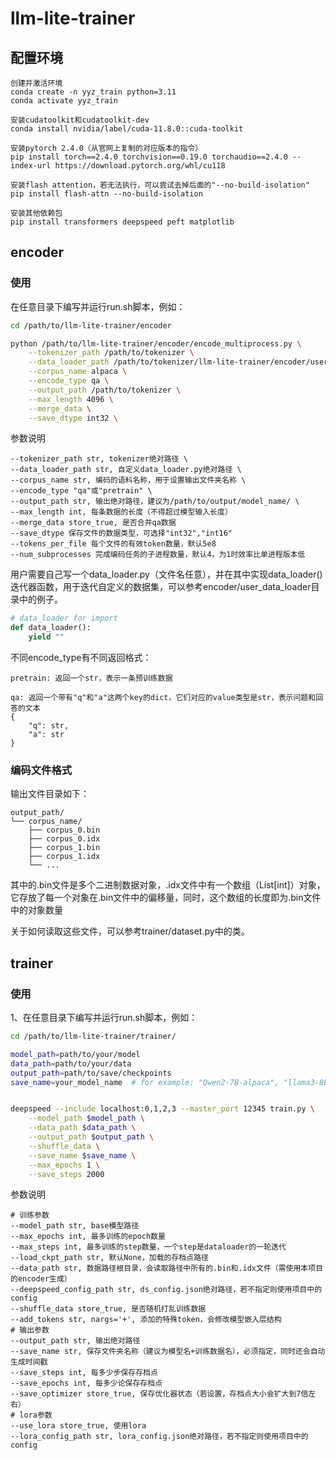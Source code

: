# llm-lite-trainer

## 配置环境

```text
创建并激活环境
conda create -n yyz_train python=3.11
conda activate yyz_train

安装cudatoolkit和cudatoolkit-dev
conda install nvidia/label/cuda-11.8.0::cuda-toolkit

安装pytorch 2.4.0（从官网上复制的对应版本的指令）
pip install torch==2.4.0 torchvision==0.19.0 torchaudio==2.4.0 --index-url https://download.pytorch.org/whl/cu118

安装flash attention，若无法执行，可以尝试去掉后面的"--no-build-isolation"
pip install flash-attn --no-build-isolation

安装其他依赖包
pip install transformers deepspeed peft matplotlib
```

## encoder

### 使用

在任意目录下编写并运行run.sh脚本，例如：

```bash
cd /path/to/llm-lite-trainer/encoder

python /path/to/llm-lite-trainer/encoder/encode_multiprocess.py \
    --tokenizer_path /path/to/tokenizer \
    --data_loader_path /path/to/tokenizer/llm-lite-trainer/encoder/user_data_loader/alpaca.py \
    --corpus_name alpaca \
    --encode_type qa \
    --output_path /path/to/tokenizer \
    --max_length 4096 \
    --merge_data \
    --save_dtype int32 \
```

参数说明

```text
--tokenizer_path str, tokenizer绝对路径 \
--data_loader_path str, 自定义data_loader.py绝对路径 \
--corpus_name str, 编码的语料名称，用于设置输出文件夹名称 \
--encode_type "qa"或"pretrain" \
--output_path str, 输出绝对路径，建议为/path/to/output/model_name/ \
--max_length int, 每条数据的长度（不得超过模型输入长度）
--merge_data store_true, 是否合并qa数据
--save_dtype 保存文件的数据类型，可选择"int32","int16"
--tokens_per_file 每个文件的有效token数量，默认5e8
--num_subprocesses 完成编码任务的子进程数量，默认4，为1时效率比单进程版本低
```


用户需要自己写一个data_loader.py（文件名任意），并在其中实现data_loader()迭代器函数，用于迭代自定义的数据集，可以参考encoder/user_data_loader目录中的例子。

```py
# data_loader for import
def data_loader():
    yield ""
```


不同encode_type有不同返回格式：

```
pretrain: 返回一个str，表示一条预训练数据

qa: 返回一个带有"q"和"a"这两个key的dict，它们对应的value类型是str，表示问题和回答的文本
{
    "q": str,
    "a": str
}
```



### 编码文件格式

输出文件目录如下：

```text
output_path/
└── corpus_name/
    ├── corpus_0.bin
    ├── corpus_0.idx
    ├── corpus_1.bin
    ├── corpus_1.idx
    └── ...
```

其中的.bin文件是多个二进制数据对象，.idx文件中有一个数组（List[int]）对象，它存放了每一个对象在.bin文件中的偏移量，同时，这个数组的长度即为.bin文件中的对象数量

关于如何读取这些文件，可以参考trainer/dataset.py中的类。


## trainer

### 使用

1、在任意目录下编写并运行run.sh脚本，例如：

```bash
cd /path/to/llm-lite-trainer/trainer/

model_path=path/to/your/model
data_path=path/to/your/data
output_path=path/to/save/checkpoints
save_name=your_model_name  # for example: "Qwen2-7B-alpaca", "llama3-8B-Instruct-MetaMathQA"


deepspeed --include localhost:0,1,2,3 --master_port 12345 train.py \
    --model_path $model_path \
    --data_path $data_path \
    --output_path $output_path \
    --shuffle_data \
    --save_name $save_name \
    --max_epochs 1 \
    --save_steps 2000
```

参数说明

```text
# 训练参数
--model_path str, base模型路径
--max_epochs int, 最多训练的epoch数量
--max_steps int, 最多训练的step数量，一个step是dataloader的一轮迭代
--load_ckpt_path str, 默认None，加载的存档点路径
--data_path str, 数据路径根目录，会读取路径中所有的.bin和.idx文件（需使用本项目的encoder生成）
--deepspeed_config_path str, ds_config.json绝对路径，若不指定则使用项目中的config
--shuffle_data store_true, 是否随机打乱训练数据
--add_tokens str, nargs='+', 添加的特殊token，会修改模型嵌入层结构
# 输出参数
--output_path str, 输出绝对路径
--save_name str, 保存文件夹名称（建议为模型名+训练数据名），必须指定，同时还会自动生成时间戳
--save_steps int, 每多少步保存存档点
--save_epochs int, 每多少论保存存档点
--save_optimizer store_true, 保存优化器状态（若设置，存档点大小会扩大到7倍左右）
# lora参数
--use_lora store_true, 使用lora
--lora_config_path str, lora_config.json绝对路径，若不指定则使用项目中的config
```

